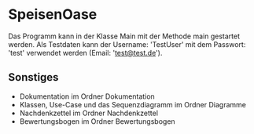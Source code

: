# SpeisenOase
Das Programm kann in der Klasse Main mit der Methode main gestartet werden. 
Als Testdaten kann der Username: 'TestUser' mit dem Passwort: 'test' verwendet werden (Email: 'test@test.de').

## Sonstiges
- Dokumentation im Ordner Dokumentation
- Klassen, Use-Case und das Sequenzdiagramm im Ordner Diagramme
- Nachdenkzettel im Ordner Nachdenkzettel
- Bewertungsbogen im Ordner Bewertungsbogen